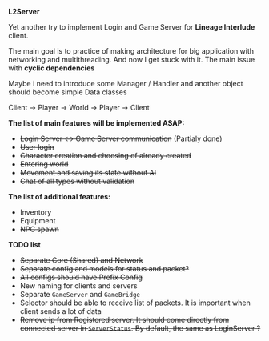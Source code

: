 **L2Server**

Yet another try to implement Login and Game Server for **Lineage Interlude** client.  

The main goal is to practice of making architecture for big application with networking and multithreading.
And now I get stuck with it. The main issue with **cyclic dependencies**

Maybe i need to introduce some Manager / Handler and another object should become simple Data classes

Client -> Player -> World -> Player -> Client

**The list of main features will be implemented ASAP:**
- ~~Login Server <-> Game Server communication~~ (Partialy done)
- ~~User login~~
- ~~Character creation and choosing of already created~~
- ~~Entering world~~
- ~~Movement and saving its state without AI~~
- ~~Chat of all types without validation~~


**The list of additional features:**
- Inventory
- Equipment
- ~~NPC spawn~~

**TODO list**
- ~~Separate Core (Shared) and Network~~
- ~~Separate config and models for status and packet?~~
- ~~All configs should have Prefix Config~~
- New naming for clients and servers
- Separate `GameServer` and `GameBridge`
- Selector should be able to receive list of packets. It is important when client sends a lot of data
- ~~Remove ip from Registered server. It should come directly from connected server in `ServerStatus`. By default, the same as LoginServer ?~~

